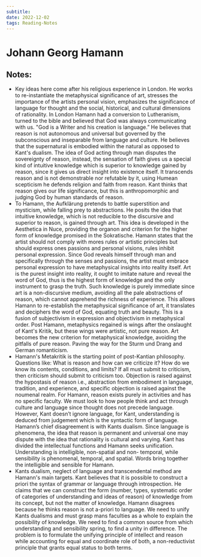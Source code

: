 ```yaml
---
subtitle:
date: 2022-12-02
tags: Reading-Notes
---
```


# Johann Georg Hamann

## Notes:
- Key ideas here come after his religious experience in London. He works to re-instantiate the metaphysical significance of art, stresses the importance of the artists personal vision, emphasizes the significance of language for thought and the social, historical, and cultural dimensions of rationality. In London Hamann had a conversion to Lutheranism, turned to the bible and believed that God was always communicating with us. "God is a Writer and his creation is language.” He believes that reason is not autonomous and universal but governed by the subconscious and inseparable from language and culture. He believes that the supernatural is embodied within the natural as opposed to Kant's dualism. The idea of God acting through man disputes the sovereignty of reason, instead, the sensation of faith gives us a special kind of intuitive knowledge which is superior to knowledge gained by reason, since it gives us direct insight into existence itself. It transcends reason and is not demonstrable nor refutable by it, using Humean scepticism he defends religion and faith from reason. Kant thinks that reason gives our life significance, but this is anthropomorphic and judging God by human standards of reason.
- To Hamann, the Aufklärung pretends to battle superstition and mysticism, while falling prey to abstractions. He posits the idea that intuitive knowledge, which is not reducible to the discursive and superior to reason, is gained through art. This idea is developed in the Aesthetica in Nuce, providing the organon and criterion for the higher form of knowledge promised in the Sokratische. Hamann states that the artist should not comply with mores rules or artistic principles but should express ones passions and personal visions, rules inhibit personal expression. Since God reveals himself through man and specifically through the senses and passions, the artist must embrace personal expression to have metaphysical insights into reality itself. Art is the purest insight into reality, it ought to imitate nature and reveal the word of God, thus is the highest form of knowledge and the only instrument to grasp the truth. Such knowledge is purely immediate since art is a non-discursive medium, avoiding all the pale abstractions of reason, which cannot apprehend the richness of experience. This allows Hamann to re-establish the metaphysical significance of art, it translates and deciphers the word of God, equating truth and beauty. This is a fusion of subjectivism in expression and objectivism in metaphysical order. Post Hamann, metaphysics regained is wings after the onslaught of Kant's Kritik, but these wings were artistic, not pure reason. Art becomes the new criterion for metaphysical knowledge, avoiding the pitfalls of pure reason. Paving the way for the Sturm und Drang and German romanticism.
- Hamann's Metakritik is the starting point of post-Kantian philosophy. Questions like: What is reason and how can we criticize it? How do we know its contents, conditions, and limits? If all must submit to criticism, then criticism should submit to criticism too. Objection is raised against the hypostasis of reason i.e., abstraction from embodiment in language, tradition, and experience, and specific objection is raised against the noumenal realm. For Hamann, reason exists purely in activities and has no specific faculty. We must look to how people think and act through culture and language since thought does not precede language. However, Kant doesn’t ignore language, for Kant, understanding is deduced from judgement which is the syntactic form of language. Hamann’s chief disagreement is with Kants dualism. Since language is phenomena, the idea that reason is permanent and universal one may dispute with the idea that rationality is cultural and varying. Kant has divided the intellectual functions and Hamann seeks unification. Understanding is intelligible, non-spatial and non- temporal, while sensibility is phenomenal, temporal, and spatial. Words bring together the intelligible and sensible for Hamann. 
- Kants dualism, neglect of language and transcendental method are Hamann's main targets. Kant believes that it is possible to construct a priori the syntax of grammar or language through introspection. He claims that we can construct the form (number, types, systematic order of categories of understanding and ideas of reason) of knowledge from its concept, but not the matter of knowledge. Hamann disagrees because he thinks reason is not a-priori to language. We need to unify Kants dualisms and must grasp mans faculties as a whole to explain the possibility of knowledge. We need to find a common source from which understanding and sensibility spring, to find a unity in difference. The problem is to formulate the unifying principle of intellect and reason while accounting for equal and coordinate role of both, a non-reductivist principle that grants equal status to both terms.